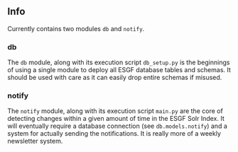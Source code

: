 ## Info

Currently contains two modules `db` and `notify`. 

### db
The `db` module, along with its execution script `db_setup.py` is the beginnings of using a single module to deploy all ESGF database tables and schemas. It should be used with care as it can easily drop entire schemas if misused.

### notify
The `notify` module, along with its execution script `main.py` are the core of detecting changes within a given amount of time in the ESGF Solr Index. It will eventually require a database connection (see `db.models.notify`) and a system for actually sending the notifications. It is really more of a weekly newsletter system. 